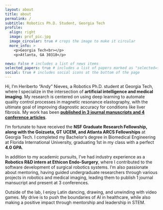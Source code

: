 ```yaml
---
layout: about
title: about
permalink: /
subtitle: Robotics Ph.D. Student, Georgia Tech
profile:
  align: right
  image: prof_pic.jpg
  image_circular: true # crops the image to make it circular
  more_info: >
    <p>Georgia Tech<br></p>
    <p>Atlanta, GA 30318</p>

news: False # includes a list of news items
selected_papers: true # includes a list of papers marked as "selected={true}"
social: true # includes social icons at the bottom of the page
---
```


Hi, I’m Heriberto “Andy” Nieves, a Robotics Ph.D. student at Georgia Tech, where I specialize in the intersection of **artificial intelligence and medical imaging**. My research is centered on using deep learning to automate quality control processes in magnetic resonance elastography, with the ultimate goal of improving diagnostic accuracy for conditions like liver fibrosis. My work has been [**published in 3 journal manuscripts and 4 conference articles**](/al-folio/publications/).

I’m fortunate to have received the **NSF Graduate Research Fellowship, along with the Goizueta, GT UCEM, and Atlanta ARCS Fellowships** at Georgia Tech. I completed my Bachelor’s degree in Biomedical Engineering at Florida International University, graduating 1st in my class with a perfect **4.0 GPA**.

In addition to my academic pursuits, I’ve had industry experience as a **Robotics R&D intern at Ethicon Endo-Surgery**, where I contributed to the software development of surgical robotics systems. I’m also passionate about mentoring, having guided undergraduate researchers through various projects in robotics and medical imaging, leading them to publish 1 journal mansucript and present at 3 conferences.

Outside of the lab, I enjoy Latin dancing, drawing, and unwinding with video games. My drive is to push the boundaries of AI in healthcare, while also making a positive impact through mentorship and leadership in STEM.
